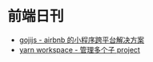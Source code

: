 # 前端日刊

* [gojijs - airbnb 的小程序跨平台解决方案](https://github.com/airbnb/goji-js)
* [yarn workspace - 管理多个子 project](https://www.jianshu.com/p/c4f02f46224f)

